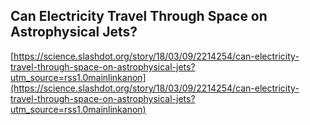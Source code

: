 ## Can Electricity Travel Through Space on Astrophysical Jets?
  
  [https://science.slashdot.org/story/18/03/09/2214254/can-electricity-travel-through-space-on-astrophysical-jets?utm_source=rss1.0mainlinkanon](https://science.slashdot.org/story/18/03/09/2214254/can-electricity-travel-through-space-on-astrophysical-jets?utm_source=rss1.0mainlinkanon)